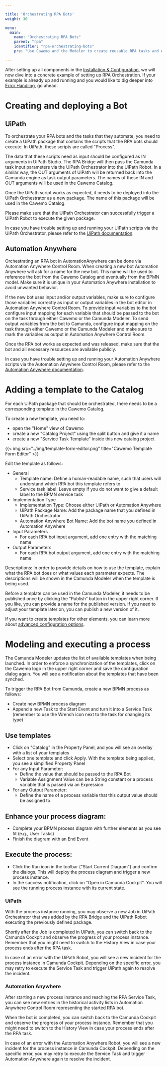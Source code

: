 ```yaml
---

title: 'Orchestrating RPA Bots'
weight: 30

menu:
  main:
    name: "Orchestrating RPA Bots"
    parent: "rpa"
    identifier: "rpa-orchestrating-bots"
    pre: "Use Cawemo and the Modeler to create reusable RPA tasks and orchestrate them with the RPA Bridge."

---
```


After setting up all components in the [Installation & Configuration](../installation), we will now dive into a concrete example of setting up RPA Orchestration. If your example is already up and running and you would like to dig deeper into [Error Handling](../error-handling), go ahead.

# Creating and deploying a Bot

## UiPath

To orchestrate your RPA bots and the tasks that they automate, you need to create a UiPath package that contains the scripts that the RPA bots should execute. In UiPath, these scripts are called "Process".

The data that these scripts need as input should be configured as IN arguments in UiPath Studio. The RPA Bridge will then pass the Camunda task input parameters via the UiPath Orchestrator into the UiPath Robot. In a similar way, the OUT arguments of UiPath will be returned back into the Camunda engine as task output parameters. The names of these IN and OUT arguments will be used in the Cawemo Catalog.

Once the UiPath script works as expected, it needs to be deployed into the UiPath Orchestrator as a new package. The name of this package will be used in the Cawemo Catalog.

Please make sure that the UiPath Orchestrator can successfully trigger a UiPath Robot to execute the given package.

In case you have trouble setting up and running your UiPath scripts via the UiPath Orchestrator, please refer to the [UiPath documentation](https://docs.uipath.com/).

## Automation Anywhere

Orchestrating an RPA bot in AutomationAnywhere can be done via Automation Anywhere Control Room. When creating a new bot Automation Anywhere will ask for a name for the new bot. This name will be used to reference the bot from the Cawemo Catalog and eventually from the BPMN model. Make sure it is unique in your Automation Anywhere installation to avoid unwanted behavior.

If the new bot uses input and/or output variables, make sure to configure those variables correctly as input or output variables in the bot editor in Automation Anywhere Control Room. To provide input variables to the bot configure input mapping for each variable that should be passed to the bot on the task through either Cawemo or the Camunda Modeler. To send output variables from the bot to Camunda, configure input mapping on the task through either Cawemo or the Camunda Modeler and make sure to mark the variables as output in Automation Anywhere Control Room.

Once the RPA bot works as expected and was released, make sure that the bot and all necessary resources are available publicly.

In case you have trouble setting up and running your Automation Anywhere scripts via the Automation Anywhere Control Room, please refer to the [Automation Anywhere documentation](https://docs.automationanywhere.com/).

# Adding a template to the Catalog

For each UiPath package that should be orchestrated, there needs to be a corresponding template in the Cawemo Catalog.

To create a new template, you need to:

* open the "Home" view of Cawemo
* create a new "Catalog Project" using the split button and give it a name
* create a new "Service Task Template" inside this new catalog project

{{< img src="../img/template-form-editor.png" title="Cawemo Template Form Editor" >}}

Edit the template as follows:

* General
  * Template name: Define a human-readable name, such that users will understand which RPA bot this template refers to
  * Service task label: Leave empty if you do not want to give a default label to the BPMN service task
* Implementation Type
  * Implementation Type: Choose either UiPath or Automation Anywhere
  * UiPath Package Name: Add the package name that you defined in UiPath Orchestrator
  * Automation Anywhere Bot Name: Add the bot name you defined in Automation Anywhere
* Input Parameters
  * For each RPA bot input argument, add one entry with the matching name
* Output Parameters
  * For each RPA bot output argument, add one entry with the matching name

Descriptions: In order to provide details on how to use the template, explain what the RPA bot does or what values each parameter expects. The descriptions will be shown in the Camunda Modeler when the template is being used.

Before a template can be used in the Camunda Modeler, it needs to be published once by clicking the “Publish” button in the upper right corner. If you like, you can provide a name for the published version. If you need to adjust your template later on, you can publish a new version of it.

If you want to create templates for other elements, you can learn more about [advanced configuration options](https://docs.camunda.org/manual/latest/modeler/element-templates/).

# Modeling and executing a process

The Camunda Modeler updates the list of available templates when being launched. In order to enforce a synchronization of the templates, click on the Cawemo logo in the upper right corner and save the configuration dialog again. You will see a notification about the templates that have been synched.

To trigger the RPA Bot from Camunda, create a new BPMN process as follows:

* Create new BPMN process diagram
* Append a new Task to the Start Event and turn it into a Service Task (remember to use the Wrench icon next to the task for changing its type)

## Use templates

* Click on "Catalog" in the Property Panel, and you will see an overlay with a list of your templates
* Select one template and click Apply. With the template being applied, you see a simplified Property Panel
* For any Input Parameter:
  * Define the value that should be passed to the RPA Bot
  * Variable Assignment Value can be a String constant or a process variable that is passed via an Expression
* For any Output Parameter:
  * Define the name of a process variable that this output value should be assigned to

## Enhance your process diagram:

* Complete your BPMN process diagram with further elements as you see fit (e.g., User Tasks)
* Finish the diagram with an End Event

## Execute the process:

* Click the Run icon in the toolbar ("Start Current Diagram") and confirm the dialogs. This will deploy the process diagram and trigger a new process instance.
* In the success notification, click on "Open in Camunda Cockpit". You will see the running process instance with its current state.

### UiPath

With the process instance running, you may observe a new Job in UiPath Orchestrator that was added by the RPA Bridge and the UiPath Robot executing the previously defined package.

Shortly after the Job is completed in UiPath, you can switch back to the Camunda Cockpit and observe the progress of your process instance. Remember that you might need to switch to the History View in case your process ends after the RPA task.

In case of an error with the UiPath Robot, you will see a new incident for the process instance in Camunda Cockpit. Depending on the specific error, you may retry to execute the Service Task and trigger UiPath again to resolve the incident.

### Automation Anywhere

After starting a new process instance and reaching the RPA Service Task, you can see new entries in the historical activity lists in Automation Anywhere Control Room representing the started RPA bot.

When the bot is completed, you can switch back to the Camunda Cockpit and observe the progress of your process instance. Remember that you might need to switch to the History View in case your process ends after the RPA task.

In case of an error with the Automation Anywhere Robot, you will see a new incident for the process instance in Camunda Cockpit. Depending on the specific error, you may retry to execute the Service Task and trigger Automation Anywhere again to resolve the incident.
